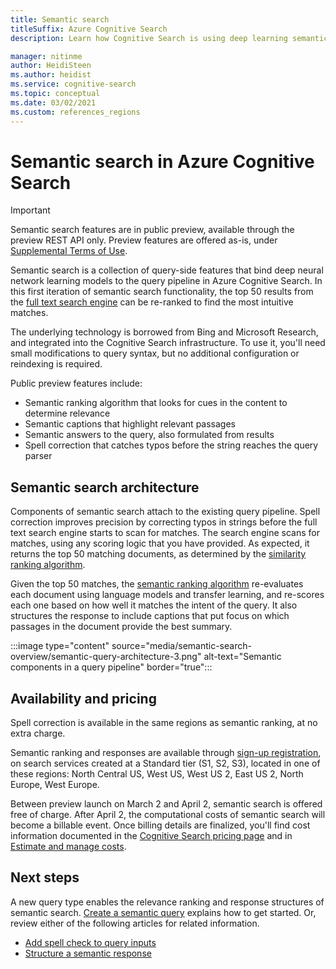 ```yaml
---
title: Semantic search
titleSuffix: Azure Cognitive Search
description: Learn how Cognitive Search is using deep learning semantic search models from Bing to make search results more intuitive.

manager: nitinme
author: HeidiSteen
ms.author: heidist
ms.service: cognitive-search
ms.topic: conceptual
ms.date: 03/02/2021
ms.custom: references_regions
---
```

# Semantic search in Azure Cognitive Search

> [!IMPORTANT]
> Semantic search features are in public preview, available through the preview REST API only. Preview features are offered as-is, under [Supplemental Terms of Use](https://azure.microsoft.com/support/legal/preview-supplemental-terms/).

Semantic search is a collection of query-side features that bind deep neural network learning models to the query pipeline in Azure Cognitive Search. In this first iteration of semantic search functionality, the top 50 results from the [full text search engine](search-lucene-query-architecture.md) can be re-ranked to find the most intuitive matches.

The underlying technology is borrowed from Bing and Microsoft Research, and integrated into the Cognitive Search infrastructure. To use it, you'll need small modifications to query syntax, but no additional configuration or reindexing is required.

Public preview features include:

+ Semantic ranking algorithm that looks for cues in the content to determine relevance
+ Semantic captions that highlight relevant passages
+ Semantic answers to the query, also formulated from results
+ Spell correction that catches typos before the string reaches the query parser

## Semantic search architecture

Components of semantic search attach to the existing query pipeline. Spell correction improves precision by correcting typos in strings before the full text search engine starts to scan for matches. The search engine scans for matches, using any scoring logic that you have provided. As expected, it returns the top 50 matching documents, as determined by the [similarity ranking algorithm](index-similarity-and-scoring.md#similarity-ranking-algorithms).

Given the top 50 matches, the [semantic ranking algorithm](semantic-how-to-query-response.md) re-evaluates each document using language models and transfer learning, and re-scores each one based on how well it matches the intent of the query. It also structures the response to include captions that put focus on which passages in the document provide the best summary.

:::image type="content" source="media/semantic-search-overview/semantic-query-architecture-3.png" alt-text="Semantic components in a query pipeline" border="true":::

## Availability and pricing

Spell correction is available in the same regions as semantic ranking, at no extra charge.

Semantic ranking and responses are available through [sign-up registration](https://aka.ms/SemanticSearchPreviewSignup), on search services created at a Standard tier (S1, S2, S3), located in one of these regions: North Central US, West US, West US 2, East US 2, North Europe, West Europe.

Between preview launch on March 2 and April 2, semantic search is offered free of charge. After April 2, the computational costs of semantic search will become a billable event. Once billing details are finalized, you'll find cost information documented in the [Cognitive Search pricing page](https://azure.microsoft.com/pricing/details/search/) and in [Estimate and manage costs](search-sku-manage-costs.md).

## Next steps

A new query type enables the relevance ranking and response structures of semantic search. [Create a semantic query](semantic-how-to-query-request.md) explains how to get started. Or, review either of the following articles for related information.

+ [Add spell check to query inputs](speller-how-to-add.md)
+ [Structure a semantic response](semantic-how-to-query-response.md)